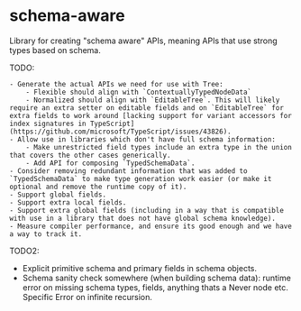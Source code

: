 # schema-aware

Library for creating "schema aware" APIs, meaning APIs that use strong types based on schema.

TODO:

    - Generate the actual APIs we need for use with Tree:
        - Flexible should align with `ContextuallyTypedNodeData`
        - Normalized should align with `EditableTree`. This will likely require an extra setter on editable fields and on `EditableTree` for extra fields to work around [lacking support for variant accessors for index signatures in TypeScript](https://github.com/microsoft/TypeScript/issues/43826).
    - Allow use in libraries which don't have full schema information:
        - Make unrestricted field types include an extra type in the union that covers the other cases generically.
        - Add API for composing `TypedSchemaData`.
    - Consider removing redundant information that was added to `TypedSchemaData` to make type generation work easier (or make it optional and remove the runtime copy of it).
    - Support global fields.
    - Support extra local fields.
    - Support extra global fields (including in a way that is compatible with use in a library that does not have global schema knowledge).
    - Measure compiler performance, and ensure its good enough and we have a way to track it.

TODO2:

-   Explicit primitive schema and primary fields in schema objects.
-   Schema sanity check somewhere (when building schema data): runtime error on missing schema types, fields, anything thats a Never node etc. Specific Error on infinite recursion.

